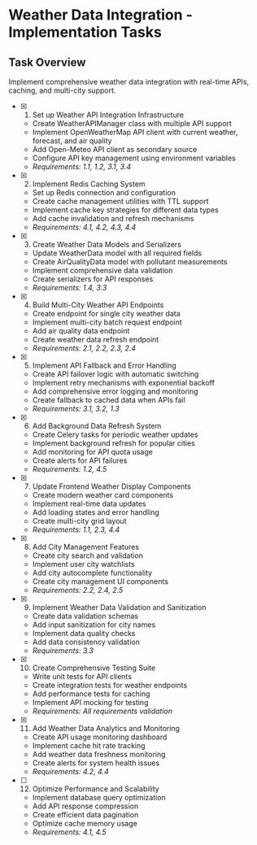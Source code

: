 # Weather Data Integration - Implementation Tasks

## Task Overview
Implement comprehensive weather data integration with real-time APIs, caching, and multi-city support.

- [x] 1. Set up Weather API Integration Infrastructure


  - Create WeatherAPIManager class with multiple API support
  - Implement OpenWeatherMap API client with current weather, forecast, and air quality
  - Add Open-Meteo API client as secondary source
  - Configure API key management using environment variables
  - _Requirements: 1.1, 1.2, 3.1, 3.4_

- [x] 2. Implement Redis Caching System


  - Set up Redis connection and configuration
  - Create cache management utilities with TTL support
  - Implement cache key strategies for different data types
  - Add cache invalidation and refresh mechanisms
  - _Requirements: 4.1, 4.2, 4.3, 4.4_

- [x] 3. Create Weather Data Models and Serializers


  - Update WeatherData model with all required fields
  - Create AirQualityData model with pollutant measurements
  - Implement comprehensive data validation
  - Create serializers for API responses
  - _Requirements: 1.4, 3.3_

- [x] 4. Build Multi-City Weather API Endpoints


  - Create endpoint for single city weather data
  - Implement multi-city batch request endpoint
  - Add air quality data endpoint
  - Create weather data refresh endpoint
  - _Requirements: 2.1, 2.2, 2.3, 2.4_

- [x] 5. Implement API Fallback and Error Handling


  - Create API failover logic with automatic switching
  - Implement retry mechanisms with exponential backoff
  - Add comprehensive error logging and monitoring
  - Create fallback to cached data when APIs fail
  - _Requirements: 3.1, 3.2, 1.3_

- [x] 6. Add Background Data Refresh System







  - Create Celery tasks for periodic weather updates
  - Implement background refresh for popular cities
  - Add monitoring for API quota usage
  - Create alerts for API failures
  - _Requirements: 1.2, 4.5_

- [x] 7. Update Frontend Weather Display Components


  - Create modern weather card components
  - Implement real-time data updates
  - Add loading states and error handling
  - Create multi-city grid layout
  - _Requirements: 1.1, 2.3, 4.4_

- [x] 8. Add City Management Features


  - Create city search and validation
  - Implement user city watchlists
  - Add city autocomplete functionality
  - Create city management UI components
  - _Requirements: 2.2, 2.4, 2.5_

- [x] 9. Implement Weather Data Validation and Sanitization



  - Create data validation schemas
  - Add input sanitization for city names
  - Implement data quality checks
  - Add data consistency validation
  - _Requirements: 3.3_

- [x] 10. Create Comprehensive Testing Suite



  - Write unit tests for API clients
  - Create integration tests for weather endpoints
  - Add performance tests for caching
  - Implement API mocking for testing
  - _Requirements: All requirements validation_

- [x] 11. Add Weather Data Analytics and Monitoring


  - Create API usage monitoring dashboard
  - Implement cache hit rate tracking
  - Add weather data freshness monitoring
  - Create alerts for system health issues
  - _Requirements: 4.2, 4.4_



- [ ] 12. Optimize Performance and Scalability
  - Implement database query optimization
  - Add API response compression
  - Create efficient data pagination
  - Optimize cache memory usage
  - _Requirements: 4.1, 4.5_